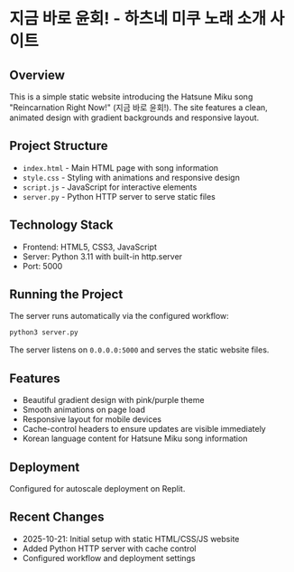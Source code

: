 # 지금 바로 윤회! - 하츠네 미쿠 노래 소개 사이트

## Overview
This is a simple static website introducing the Hatsune Miku song "Reincarnation Right Now!" (지금 바로 윤회!). The site features a clean, animated design with gradient backgrounds and responsive layout.

## Project Structure
- `index.html` - Main HTML page with song information
- `style.css` - Styling with animations and responsive design
- `script.js` - JavaScript for interactive elements
- `server.py` - Python HTTP server to serve static files

## Technology Stack
- Frontend: HTML5, CSS3, JavaScript
- Server: Python 3.11 with built-in http.server
- Port: 5000

## Running the Project
The server runs automatically via the configured workflow:
```bash
python3 server.py
```

The server listens on `0.0.0.0:5000` and serves the static website files.

## Features
- Beautiful gradient design with pink/purple theme
- Smooth animations on page load
- Responsive layout for mobile devices
- Cache-control headers to ensure updates are visible immediately
- Korean language content for Hatsune Miku song information

## Deployment
Configured for autoscale deployment on Replit.

## Recent Changes
- 2025-10-21: Initial setup with static HTML/CSS/JS website
- Added Python HTTP server with cache control
- Configured workflow and deployment settings
